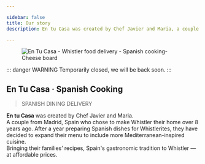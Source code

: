 ```yaml
---

sidebar: false
title: Our story
description: En tu Casa was created by Chef Javier and Maria, a couple from Madrid (Spain) who chose to make Whistler their home over 8 years ago

---
```


<figure class="full-width-img">
  <img src="/img/about/cheese-board.jpg" alt="En Tu Casa - Whistler food delivery - Spanish cooking- Cheese board">
</figure>

::: danger WARNING
Temporarily closed, we will be back soon.
:::


## En Tu Casa · Spanish Cooking
> SPANISH DINING DELIVERY 

**En tu Casa** was created by Chef Javier and Maria.  
A couple from Madrid, Spain who chose to make Whistler their home over 8 years ago. After a year preparing Spanish dishes for Whistlerites, they have decided to expand their menu to include more Mediterranean-inspired cuisine.  
Bringing their families’ recipes, Spain's gastronomic tradition to Whistler — at affordable prices.

